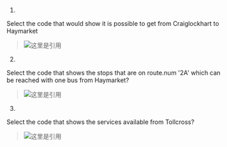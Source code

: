 1.
Select the code that would show it is possible to get from Craiglockhart to Haymarket

> ![这里是引用](https://img-blog.csdnimg.cn/20210116215815964.png)

2.
Select the code that shows the stops that are on route.num '2A' which can be reached with one bus from Haymarket?

> ![这里是引用](https://img-blog.csdnimg.cn/20210116215848976.png)

3.
Select the code that shows the services available from Tollcross?

> ![这里是引用](https://img-blog.csdnimg.cn/20210116215910611.png)
